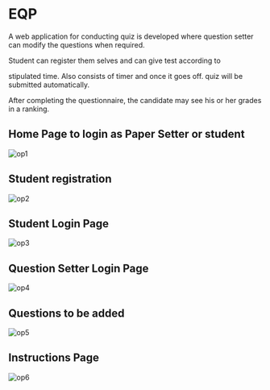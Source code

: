 # EQP
A web application for conducting quiz is developed where question setter can modify the questions when required.

Student can register them selves and can give test according to

stipulated time. Also consists of timer and once it goes off. quiz will be submitted automatically.

After completing the questionnaire, the candidate may see his or her grades in a ranking.

## Home Page to login as Paper Setter or student



![op1](https://user-images.githubusercontent.com/66712494/133869523-c04b290e-95e9-47a2-9480-d95fb206af3e.png)





## Student registration 



![op2](https://user-images.githubusercontent.com/66712494/133869527-82242e97-69ef-4da2-b735-9e9c7275b68a.png)





## Student Login Page



![op3](https://user-images.githubusercontent.com/66712494/133869530-085689e4-fadf-4de0-8a70-c3fc2a934f04.png)





## Question Setter Login Page



![op4](https://user-images.githubusercontent.com/66712494/133869531-958b561a-d3da-4618-b87d-e2e0c9c8d72c.png)




## Questions to be added



![op5](https://user-images.githubusercontent.com/66712494/133869537-2fe715a5-2785-4b63-b48a-c6af6311493c.png)



## Instructions Page


![op6](https://user-images.githubusercontent.com/66712494/133869538-4773f851-3caf-4aaa-9dc3-764616e88fb1.png)
